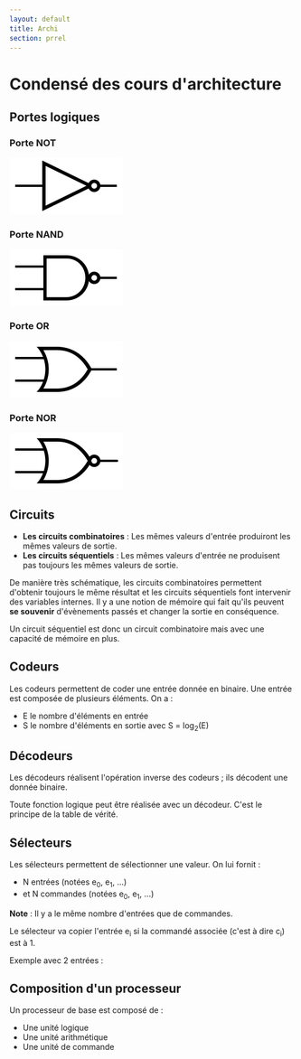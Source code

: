 ```yaml
---
layout: default
title: Archi
section: prrel
---
```


# Condensé des cours d'architecture

## Portes logiques

### Porte NOT

![](not.svg)

### Porte NAND

![](nand.svg)

### Porte OR

![](or.svg)

### Porte NOR

![](nor.svg)

## Circuits

* **Les circuits combinatoires** : Les mêmes valeurs d'entrée produiront les mêmes valeurs de sortie.
* **Les circuits séquentiels** : Les mêmes valeurs d'entrée ne produisent pas toujours les mêmes valeurs de sortie.

De manière très schématique, les circuits combinatoires permettent d'obtenir toujours le même résultat et les circuits séquentiels font intervenir des variables internes. Il y a une notion de mémoire qui fait qu'ils peuvent **se souvenir** d'évènements passés et changer la sortie en conséquence.

Un circuit séquentiel est donc un circuit combinatoire mais avec une capacité de mémoire en plus.

## Codeurs

Les codeurs permettent de coder une entrée donnée en binaire. Une entrée est composée de plusieurs éléments. On a :

* E le nombre d'éléments en entrée
* S le nombre d'éléments en sortie avec S = log<sub>2</sub>(E)

## Décodeurs

Les décodeurs réalisent l'opération inverse des codeurs ; ils décodent une donnée binaire.

Toute fonction logique peut être réalisée avec un décodeur. C'est le principe de la table de vérité.

## Sélecteurs

Les sélecteurs permettent de sélectionner une valeur. On lui fornit :

* N entrées (notées e<sub>0</sub>, e<sub>1</sub>, ...)
* et N commandes (notées e<sub>0</sub>, e<sub>1</sub>, ...)

**Note** : Il y a le même nombre d'entrées que de commandes.

Le sélecteur va copier l'entrée e<sub>i</sub> si la commandé associée (c'est à dire c<sub>i</sub>) est à 1.

Exemple avec 2 entrées :

## Composition d'un processeur

Un processeur de base est composé de :

* Une unité logique
* Une unité arithmétique
* Une unité de commande
